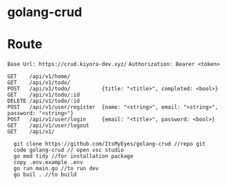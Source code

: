 # golang-crud

# Route
`Base Url: https://crud.kiyora-dev.xyz/`
`Authorization: Bearer <token>`
```
GET    /api/v1/home/          
GET    /api/v1/todo/          
POST   /api/v1/todo/          {title: "<title>", completed: <bool>} 
GET    /api/v1/todo/:id       
DELETE /api/v1/todo/:id       
POST   /api/v1/user/register  {name: "<string>", email: "<string>", password: "<string>"}
POST   /api/v1/user/login     {email: "<title>", password: <bool>} 
GET    /api/v1/user/logout    
GET    /api/v1/               
```

```
  git clone https://github.com/ItsMyEyes/golang-crud //repo git
  code golang-crud // open vsc studio
  go mod tidy //for installation package
  copy .env.example .env 
  go run main.go //to run dev
  go buil . //to build
 ```
